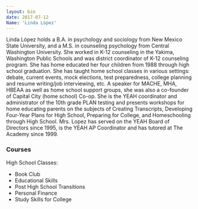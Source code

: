 ```yaml
---
layout: bio
date: 2017-07-12
Name: 'Linda López'
---
```

Linda López holds a B.A. in psychology and sociology from New Mexico State University, and a M.S. in counseling psychology from Central Washington University. She worked in K-12 counseling in the Yakima, Washington Public Schools and was district coordinator of K-12 counseling program. She has home educated her four children from 1988 through high school graduation. She has taught home school classes in various settings: debate, current events, mock elections, test preparedness, college planning and resume writing/job interviewing, etc. A speaker for MACHE, MHA, HBEAA as well as home school support groups, she was also a co-founder of Capital City (home school) Co-op.  She is the YEAH coordinator and administrator of the 10th grade PLAN testing and presents workshops for home educating parents on the subjects of Creating Transcripts, Developing Four-Year Plans for High School, Preparing for College, and Homeschooling through High School.  Mrs. Lopez has served on the YEAH Board of Directors since 1995, is the YEAH AP Coordinator and has tutored at The Academy since 1999.

### Courses
High School Classes:  
* Book Club
* Educational Skills 
* Post High School Transitions
* Personal Finance
* Study Skills for College